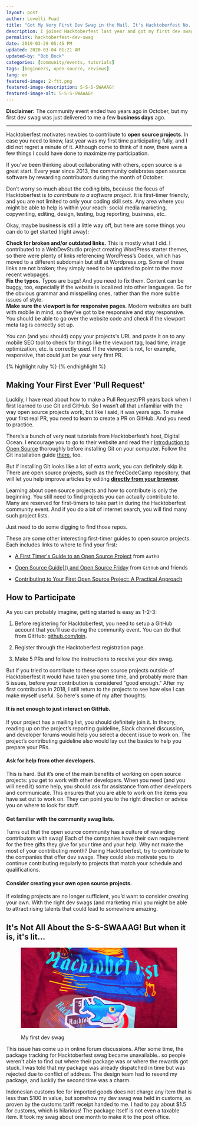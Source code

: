 ```yaml
---
layout: post
author: Lovelli Fuad
title: "Got My Very First Dev Swag in the Mail. It's Hacktoberfest No. 5!"
description: I joined Hacktoberfest last year and got my first dev swag this year. You too can take part in this community event this October. 
permalink: hacktoberfest-dev-swag
date: 2019-03-29 05:45 PM
updated: 2020-03-04 01:21 AM
updated-by: "Bob Bock"
categories: [community/events, tutorials]
tags: [beginners, open-source, reviews]
lang: en
featured-image: 2-ftt.png
featured-image-description: S-S-S-SWAAAG!
featured-image-alt: S-S-S-SWAAAG!
---
```


<div class="mb-4 lead"><b>Disclaimer:</b> The community event ended two years ago in October, but my first dev swag was just delivered to me a few <b>business days</b> ago.</div>

<hr class="mt-2 mb-4">

Hacktoberfest motivates newbies to contribute to **open source projects**. In case you need to know, last year was my first time participating fully, and I did not regret a minute of it. Although come to think of it now, there were a few things I could have done to maximize my participation. 

If you’ve been thinking about collaborating with others, open source is a great start. Every year since 2013, the community celebrates open source software by rewarding contributors during the month of October. 

Don’t worry so much about the coding bits, because the focus of Hacktoberfest is *to contribute to a software project*. It is first-timer friendly, and you are not limited to only your coding skill sets. Any area where you might be able to help is within your reach: social media marketing, copywriting, editing, design, testing, bug reporting, business, etc.

Okay, maybe business is still a little way off, but here are some things you can do to get started (right away):

<div class="points mt-4 ml-3"><b><span class="grey">Check for broken and/or outdated links.</span></b> This is mostly what I did. I contributed to a WebDevStudio project creating WordPress starter themes, so there were plenty of links referencing WordPress’s Codex, which has moved to a different subdomain but still at Wordpress.org. Some of these links are not broken; they simply need to be updated to point to the most recent webpages.</div> 

<div class="points mt-2 ml-3"><b><span class="grey">Fix the typos.</span></b> Typos are bugs! And you need to fix them. Content can be buggy, too, especially if the website is localized into other languages. Go for the obvious grammar and misspelling ones, rather than the more subtle issues of style.</div> 

<div class="points mt-2 ml-3 mb-4"><b><span class="grey">Make sure the viewport is for responsive pages.</span></b> Modern websites are built with mobile in mind, so they've got to be responsive and stay responsive. You should be able to go over the website code and check if the viewport meta tag is correctly set up.</div>

You can (and you should) copy your projects's URL and paste it on to any mobile SEO tool to check for things like the viewport tag, load time, image optimization, etc. is correctly used. If the viewport is not, for example, responsive, that could just be your very first PR.

{% highlight ruby %}
  <meta name=viewport content="width=device-width, initial-scale=1">
{% endhighlight %}

<div class="mt-4 mb-4"><h2><span class="grey">Making Your First Ever 'Pull Request'</span></h2></div>

Luckily, I have read about how to make a Pull Request/PR years back when I first learned to use Git and GitHub. So I wasn’t all that unfamiliar with the way open source projects work, but like I said, it was years ago. To make your first real PR, you need to learn to create a PR on GitHub. And you need to practice. 

There’s a bunch of very neat tutorials from Hacktoberfest’s host, Digital Ocean. I encourage you to go to their website and read their <a href="https://www.digitalocean.com/community/tutorial_series/an-introduction-to-open-source" class="pinklink">Introduction to Open Source</a> thoroughly before installing Git on your computer. Follow the Git installation guide <a href="https://www.digitalocean.com/community/tutorials/how-to-contribute-to-open-source-getting-started-with-git#contributing-to-open-source-projects" class="blue">there</a>, too. 

But if installing Git looks like a lot of extra work, you can definitely skip it. There are open source projects, such as the freeCodeCamp repository, that will let you help improve articles by editing <a href="https://medium.freecodecamp.org/hacktoberfest-2018-how-you-can-get-your-free-shirt-even-if-youre-new-to-coding-96080dd0b01b" class="blue"><b>directly from your browser</b></a>. 

Learning about open source projects and how to contribute is only the beginning. You still need to find projects you can actually contribute to. Many are reserved for first-timers to take part in during the Hacktoberfest community event. And if you do a bit of internet search, you will find many such project lists.

Just need to do some digging to find those repos. 

These are some other interesting first-timer guides to open source projects. Each includes links to where to find your first:

* <a href="https://auth0.com/blog/a-first-timers-guide-to-an-open-source-project/" class="pinklink">A First Timer's Guide to an Open Source Project</a> from <code>AuthO</code>

* <a href="https://opensource.guide/" class="pinklink">Open Source Guide]() and <a href="https://opensourcefriday.com/#participate" class="pinklink">Open Source Friday</a> from <code>GitHub</code> and friends

* <a href="https://blog.devcenter.co/contributing-to-your-first-open-source-project-a-practical-approach-1928c4cbdae" class="pinklink">Contributing to Your First Open Source Project: A Practical Approach</a>

<div class="mt-4 mb-4"><h2><span class="grey">How to Participate</span></h2></div>

As you can probably imagine, getting started is easy as 1-2-3: 

1.	Before registering for Hacktoberfest, you need to setup a GitHub account that you’ll use during the community event. You can do that from GitHub: <a href="https://github.com/join" class="blue">github.com/join</a>.

2.	Register through the Hacktoberfest registration page. 

3.	Make 5 PRs and follow the instructions to receive your dev swag. 

But if you tried to contribute to these open source projects outside of Hacktoberfest it would have taken you some time, and probably more than 5 issues, before your contribution is considered "good enough." After my first contribution in 2018, I still return to the projects to see how else I can make myself useful. So here's some of my after thoughts:

<div class="mt-4 mb-4"><h4><span class="grey">It is not enough to just interact on GitHub.</span></h4></div>

If your project has a mailing list, you should definitely join it. In theory, reading up on the project’s reporting guideline, Slack channel discussion, and developer forums would help you select a decent issue to work on. The project’s contributing guideline also would lay out the basics to help you prepare your PRs. 

<div class="mt-4 mb-4"><h4><span class="grey">Ask for help from other developers.</span></h4></div>

This is hard. But it’s one of the main benefits of working on open source projects: you get to work with other developers. When you need (and you will need it) some help, you should ask for assistance from other developers and communicate. This ensures that you are able to work on the items you have set out to work on. They can point you to the right direction or advice you on where to look for stuff. 

<div class="mt-4 mb-4"><h4><span class="grey">Get familiar with the community swag lists.</span></h4></div>

Turns out that the open source community has a culture of rewarding contributors with swag! Each of the companies have their own requirement for the free gifts they give for your time and your help. Why not make the most of your contributing month? During Hacktoberfest, try to contribute to the companies that offer dev swags. They could also motivate you to continue contributing regularly to projects that match your schedule and qualifications. 

<div class="mt-4 mb-4"><h4><span class="grey">Consider creating your own open source projects.</span></h4></div>

If existing projects are no longer sufficient, you’d want to consider creating your own. With the right dev swags (and marketing mix) you might be able to attract rising talents that could lead to somewhere amazing. 


<div class="mt-4 mb-4"><h2><span class="grey">It's Not All About the S-S-SWAAAG! But when it is, it's lit...</span></h2></div>

<figure class="figure-img img-fluid rounded mb-4">
  <img src="/assets/image/2-ftt.png" class="figure-img img-fluid rounded" alt="Finally got my swag in the mail">
  <p class="alpha">My first dev swag</p>
</figure>

This issue has come up in online forum discussions. After some time, the package tracking for Hacktoberfest swag became unavailable.. so people weren't able to find out where their package was or where the rewards got stuck. I was told that my package was already dispatched in time but was rejected due to conflict of address. The design team had to resend my package, and luckily the second time was a charm. 

Indonesian customs fee for imported goods does not charge any item that is less than $100 in value, but somehow my dev swag was held in customs, as proven by the customs tariff receipt handed to me. I had to pay about $1.5 for customs, which is hilarious! The package itself is not even a taxable item. It took my swag about one month to make it to the post office.  
